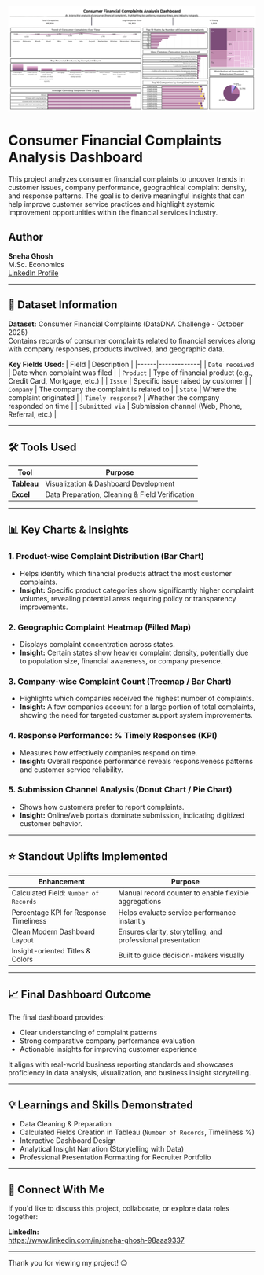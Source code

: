 ![Dashboard](Dashboard.png)

# Consumer Financial Complaints Analysis Dashboard
This project analyzes consumer financial complaints to uncover trends in customer issues, company performance, geographical complaint density, and response patterns. The goal is to derive meaningful insights that can help improve customer service practices and highlight systemic improvement opportunities within the financial services industry.

## Author
**Sneha Ghosh**  
M.Sc. Economics  
[LinkedIn Profile](https://www.linkedin.com/in/sneha-ghosh-98aaa9337)

---

## 📂 Dataset Information

**Dataset:** Consumer Financial Complaints (DataDNA Challenge - October 2025)  
Contains records of consumer complaints related to financial services along with company responses, products involved, and geographic data.

**Key Fields Used:**
| Field | Description |
|------|-------------|
| `Date received` | Date when complaint was filed |
| `Product` | Type of financial product (e.g., Credit Card, Mortgage, etc.) |
| `Issue` | Specific issue raised by customer |
| `Company` | The company the complaint is related to |
| `State` | Where the complaint originated |
| `Timely response?` | Whether the company responded on time |
| `Submitted via` | Submission channel (Web, Phone, Referral, etc.) |

---

## 🛠 Tools Used

| Tool | Purpose |
|-----|---------|
| **Tableau** | Visualization & Dashboard Development |
| **Excel** | Data Preparation, Cleaning & Field Verification |

---

## 📊 Key Charts & Insights

### **1. Product-wise Complaint Distribution (Bar Chart)**
- Helps identify which financial products attract the most customer complaints.
- **Insight:** Specific product categories show significantly higher complaint volumes, revealing potential areas requiring policy or transparency improvements.

### **2. Geographic Complaint Heatmap (Filled Map)**
- Displays complaint concentration across states.
- **Insight:** Certain states show heavier complaint density, potentially due to population size, financial awareness, or company presence.

### **3. Company-wise Complaint Count (Treemap / Bar Chart)**
- Highlights which companies received the highest number of complaints.
- **Insight:** A few companies account for a large portion of total complaints, showing the need for targeted customer support system improvements.

### **4. Response Performance: % Timely Responses (KPI)**
- Measures how effectively companies respond on time.
- **Insight:** Overall response performance reveals responsiveness patterns and customer service reliability.

### **5. Submission Channel Analysis (Donut Chart / Pie Chart)**
- Shows how customers prefer to report complaints.
- **Insight:** Online/web portals dominate submission, indicating digitized customer behavior.

---

## ⭐ Standout Uplifts Implemented

| Enhancement | Purpose |
|-----------|---------|
| Calculated Field: `Number of Records` | Manual record counter to enable flexible aggregations |
| Percentage KPI for Response Timeliness | Helps evaluate service performance instantly |
| Clean Modern Dashboard Layout | Ensures clarity, storytelling, and professional presentation |
| Insight-oriented Titles & Colors | Built to guide decision-makers visually |

---

## 📈 Final Dashboard Outcome

The final dashboard provides:
- Clear understanding of complaint patterns
- Strong comparative company performance evaluation
- Actionable insights for improving customer experience

It aligns with real-world business reporting standards and showcases proficiency in data analysis, visualization, and business insight storytelling.

---

## 💡 Learnings and Skills Demonstrated

- Data Cleaning & Preparation
- Calculated Fields Creation in Tableau (`Number of Records`, Timeliness %)
- Interactive Dashboard Design
- Analytical Insight Narration (Storytelling with Data)
- Professional Presentation Formatting for Recruiter Portfolio

---

## 🔗 Connect With Me

If you'd like to discuss this project, collaborate, or explore data roles together:

**LinkedIn:**  
https://www.linkedin.com/in/sneha-ghosh-98aaa9337

---

Thank you for viewing my project! 😊  
